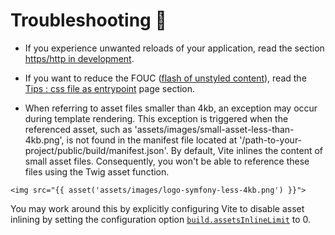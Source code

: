 # Troubleshooting 🧐

- If you experience unwanted reloads of your application, read the section [https/http in development](#https--http-in-development).

- If you want to reduce the FOUC ([flash of unstyled content](https://en.wikipedia.org/wiki/Flash_of_unstyled_content)), read the [Tips : css file as entrypoint](/guide/tips#css-files-as-entrypoint) page section.

- When referring to asset files smaller than 4kb, an exception may occur during template rendering. This exception is triggered when the referenced asset, such as 'assets/images/small-asset-less-than-4kb.png', is not found in the manifest file located at '/path-to-your-project/public/build/manifest.json'.
  By default, Vite inlines the content of small asset files. Consequently, you won't be able to reference these files using the Twig asset function.

```twig
<img src="{{ asset('assets/images/logo-symfony-less-4kb.png') }}">
```

You may work around this by explicitly configuring Vite to disable asset inlining by setting the configuration option [`build.assetsInlineLimit`](https://vitejs.dev/config/build-options.html#build-assetsinlinelimit) to 0.
